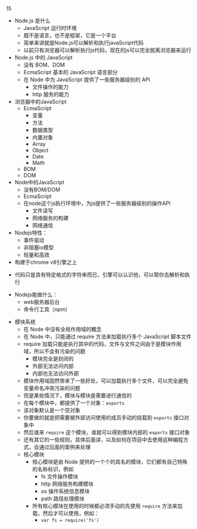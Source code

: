 15
- Node.js 是什么
  + JavaScript 运行时环境
  + 既不是语言，也不是框架，它是一个平台
  + 简单来讲就是Node.js可以解析和执行javaScript代码
  + 以前只有浏览器可以解析执行js代码，现在的js可以完全脱离浏览器来运行
- Node.js 中的 JavaScript
  + 没有 BOM、DOM
  + EcmaScript 基本的 JavaScript 语言部分
  + 在 Node 中为 JavaScript 提供了一些服务器级别的 API
    * 文件操作的能力
    * http 服务的能力
- 浏览器中的JavaScript
  + EcmaScript
    * 变量
    * 方法
    * 数据类型
    * 内置对象
    * Array
    * Object
    * Date
    * Math
  + BOM
  + DOM
- Node中的JavaScript
  + 没有BOM/DOM
  + EcmaScript
  + 在node这个js执行环境中，为js提供了一些服务器级别的操作API
    * 文件读写
    * 网络服务的构建
    * 网络通信
- Nodejs特性：
  + 事件驱动
  + 非阻塞io模型
  + 轻量和高效
 - 构建于chrome v8引擎之上
  + 代码只是具有特定格式的字符串而已，引擎可以认识他，可以帮你去解析和执行
- Nodejs能做什么：
  + web服务器后台
  + 命令行工具（npm）

+ 模块系统
  * 在 Node 中没有全局作用域的概念
  * 在 Node 中，只能通过 require 方法来加载执行多个 JavaScript 脚本文件
  * require 加载只能是执行其中的代码，文件与文件之间由于是模块作用域，所以不会有污染的问题
    - 模块完全是封闭的
    - 外部无法访问内部
    - 内部也无法访问外部
  * 模块作用域固然带来了一些好处，可以加载执行多个文件，可以完全避免变量命名冲突污染的问题
  * 但是某些情况下，模块与模块是需要进行通信的
  * 在每个模块中，都提供了一个对象：`exports`
  * 该对象默认是一个空对象
  * 你要做的就是把需要被外部访问使用的成员手动的挂载到 `exports` 接口对象中
  * 然后谁来 `require` 这个模块，谁就可以得到模块内部的 `exports` 接口对象
  * 还有其它的一些规则，具体后面讲，以及如何在项目中去使用这种编程方式，会通过后面的案例来处理
  + 核心模块
    * 核心模块是由 Node 提供的一个个的具名的模块，它们都有自己特殊的名称标识，例如
      - fs 文件操作模块
      - http 网络服务构建模块
      - os 操作系统信息模块
      - path 路径处理模块
    * 所有核心模块在使用的时候都必须手动的先使用 `require` 方法来加载，然后才可以使用，例如：
      - `var fs = require('fs')`

